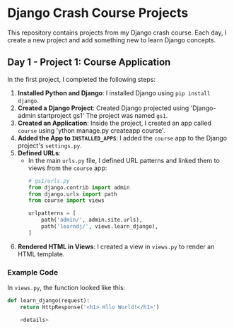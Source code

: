 # Django Crash Course Projects

This repository contains projects from my Django crash course. Each day, I create a new project and add something new to learn Django concepts.

## Day 1 - Project 1: Course Application

In the first project, I completed the following steps:

1. **Installed Python and Django**: I installed Django using `pip install django`.
2. **Created a Django Project**: Created Django projected using  'Django-admin startproject gs1' The project was named `gs1`.
3. **Created an Application**: Inside the project, I created an app called `course` using 'ython manage.py createapp course'.
4. **Added the App to `INSTALLED_APPS`**: I added the `course` app to the Django project's `settings.py`.
5. **Defined URLs**:
   - In the main `urls.py` file, I defined URL patterns and linked them to views from the `course` app:
     ```python
     # gs1/urls.py
     from django.contrib import admin
     from django.urls import path
     from course import views

     urlpatterns = [
         path('admin/', admin.site.urls),
         path('learndj/', views.learn_django),
     ]
     ```
6. **Rendered HTML in Views**: I created a view in `views.py` to render an HTML template.

### Example Code
In `views.py`, the function looked like this:
```python
def learn_django(request):
    return HttpResponse('<h1> Hllo World!</h1>')

    <details>




    